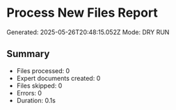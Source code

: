 # Process New Files Report
Generated: 2025-05-26T20:48:15.052Z
Mode: DRY RUN

## Summary
- Files processed: 0
- Expert documents created: 0
- Files skipped: 0
- Errors: 0
- Duration: 0.1s

